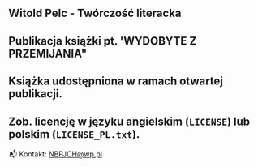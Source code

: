 Witold Pelc - Twórczość literacka
---
Publikacja książki pt. 'WYDOBYTE Z PRZEMIJANIA"
---
Książka udostępniona w ramach otwartej publikacji. 
---
Zob. licencję w języku angielskim (`LICENSE`) lub polskim (`LICENSE_PL.txt`).
---
📬 Kontakt: NBPJCH@wp.pl
